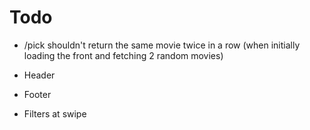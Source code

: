 # Todo

-   /pick shouldn't return the same movie twice in a row (when initially loading the front and fetching 2 random movies)

-   Header
-   Footer
-   Filters at swipe
